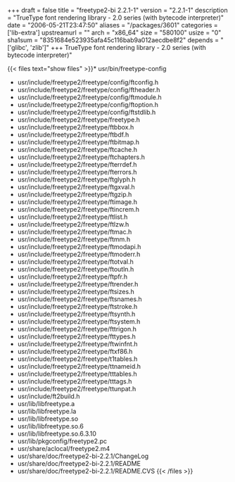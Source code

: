 +++
draft = false
title = "freetype2-bi 2.2.1-1"
version = "2.2.1-1"
description = "TrueType font rendering library - 2.0 series (with bytecode interpreter)"
date = "2006-05-21T23:47:50"
aliases = "/packages/3601"
categories = ['lib-extra']
upstreamurl = ""
arch = "x86_64"
size = "580100"
usize = "0"
sha1sum = "8351684e523935afa45c116bab9a012aecdbe8f2"
depends = "['glibc', 'zlib']"
+++
TrueType font rendering library - 2.0 series (with bytecode interpreter)"

{{< files text="show files" >}}* usr/bin/freetype-config
* usr/include/freetype2/freetype/config/ftconfig.h
* usr/include/freetype2/freetype/config/ftheader.h
* usr/include/freetype2/freetype/config/ftmodule.h
* usr/include/freetype2/freetype/config/ftoption.h
* usr/include/freetype2/freetype/config/ftstdlib.h
* usr/include/freetype2/freetype/freetype.h
* usr/include/freetype2/freetype/ftbbox.h
* usr/include/freetype2/freetype/ftbdf.h
* usr/include/freetype2/freetype/ftbitmap.h
* usr/include/freetype2/freetype/ftcache.h
* usr/include/freetype2/freetype/ftchapters.h
* usr/include/freetype2/freetype/fterrdef.h
* usr/include/freetype2/freetype/fterrors.h
* usr/include/freetype2/freetype/ftglyph.h
* usr/include/freetype2/freetype/ftgxval.h
* usr/include/freetype2/freetype/ftgzip.h
* usr/include/freetype2/freetype/ftimage.h
* usr/include/freetype2/freetype/ftincrem.h
* usr/include/freetype2/freetype/ftlist.h
* usr/include/freetype2/freetype/ftlzw.h
* usr/include/freetype2/freetype/ftmac.h
* usr/include/freetype2/freetype/ftmm.h
* usr/include/freetype2/freetype/ftmodapi.h
* usr/include/freetype2/freetype/ftmoderr.h
* usr/include/freetype2/freetype/ftotval.h
* usr/include/freetype2/freetype/ftoutln.h
* usr/include/freetype2/freetype/ftpfr.h
* usr/include/freetype2/freetype/ftrender.h
* usr/include/freetype2/freetype/ftsizes.h
* usr/include/freetype2/freetype/ftsnames.h
* usr/include/freetype2/freetype/ftstroke.h
* usr/include/freetype2/freetype/ftsynth.h
* usr/include/freetype2/freetype/ftsystem.h
* usr/include/freetype2/freetype/fttrigon.h
* usr/include/freetype2/freetype/fttypes.h
* usr/include/freetype2/freetype/ftwinfnt.h
* usr/include/freetype2/freetype/ftxf86.h
* usr/include/freetype2/freetype/t1tables.h
* usr/include/freetype2/freetype/ttnameid.h
* usr/include/freetype2/freetype/tttables.h
* usr/include/freetype2/freetype/tttags.h
* usr/include/freetype2/freetype/ttunpat.h
* usr/include/ft2build.h
* usr/lib/libfreetype.a
* usr/lib/libfreetype.la
* usr/lib/libfreetype.so
* usr/lib/libfreetype.so.6
* usr/lib/libfreetype.so.6.3.10
* usr/lib/pkgconfig/freetype2.pc
* usr/share/aclocal/freetype2.m4
* usr/share/doc/freetype2-bi-2.2.1/ChangeLog
* usr/share/doc/freetype2-bi-2.2.1/README
* usr/share/doc/freetype2-bi-2.2.1/README.CVS
{{< /files >}}